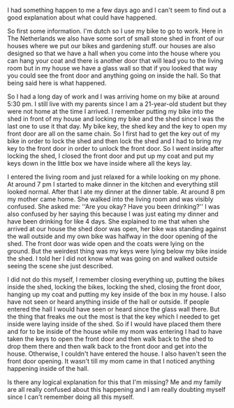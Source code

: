  

I had something happen to me a few days ago and I can't seem to find out a good explanation about what could have happened.

So first some information. I'm dutch so I use my bike to go to work. Here in The Netherlands we also have some sort of small stone shed in front of our houses where we put our bikes and gardening stuff. our houses are also designed so that we have a hall when you come into the house where you can hang your coat and there is another door that will lead you to the living room but in my house we have a glass wall so that if you looked that way you could see the front door and anything going on inside the hall. So that being said here is what happened.

So I had a long day of work and I was arriving home on my bike at around 5:30 pm. I still live with my parents since I am a 21-year-old student but they were not home at the time I arrived. I remember putting my bike into the shed in front of my house and locking my bike and the shed since I was the last one to use it that day. My bike key, the shed key and the key to open my front door are all on the same chain. So I first had to get the key out of my bike in order to lock the shed and then lock the shed and I had to bring my key to the front door in order to unlock the front door. So I went inside after locking the shed, I closed the front door and put up my coat and put my keys down in the little box we have inside where all the keys lay. 

I entered the living room and just relaxed for a while looking on my phone. At around 7 pm I started to make dinner in the kitchen and everything still looked normal. After that I ate my dinner at the dinner table. At around 8 pm my mother came home. She walked into the living room and was visibly confused. She asked me: ''Are you okay? Have you been drinking?'' I was also confused by her saying this because I was just eating my dinner and have been drinking for like 4 days. She explained to me that when she arrived at our house the shed door was open, her bike was standing against the wall outside and my own bike was halfway in the door opening of the shed. The front door was wide open and the coats were lying on the ground. But the weirdest thing was my keys were lying below my bike inside the shed. I told her I did not know what was going on and walked outside seeing the scene she just described.

I did not do this myself, I remember closing everything up, putting the bikes inside the shed, locking the bikes, locking the shed, closing the front door, hanging up my coat and putting my key inside of the box in my house. I also have not seen or heard anything inside of the hall or outside. If people entered the hall I would have seen or heard since the glass wall there. But the thing that freaks me out the most is that the key which I needed to get inside were laying inside of the shed. So if I would have placed them there and for to be inside of the house while my mom was entering I had to have taken the keys to open the front door and then walk back to the shed to drop them there and then walk back to the front door and get into the house. Otherwise, I couldn't have entered the house. I also haven't seen the front door opening. It wasn't till my mom came in that I noticed anything happening inside of the hall.

Is there any logical explanation for this that I'm missing? Me and my family are all really confused about this happening and I am really doubting myself since I can't remember doing all this myself.